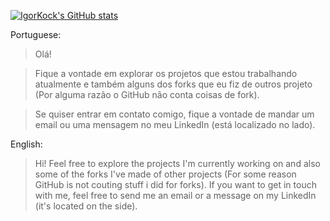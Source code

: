 [![IgorKock's GitHub stats](https://github-readme-stats.vercel.app/api?username=IgorKock)](https://github.com/anuraghazra/github-readme-stats)

Portuguese:
> Olá!

>Fique a vontade em explorar os projetos que estou trabalhando atualmente e também alguns dos forks que eu fiz de outros projeto (Por alguma razão o GitHub não conta coisas de fork).

>Se quiser entrar em contato comigo, fique a vontade de mandar um email ou uma mensagem no meu LinkedIn (está localizado no lado).

English:
> Hi!
> Feel free to explore the projects I'm currently working on and also some of the forks I've made of other projects (For some reason GitHub is not couting stuff i did for forks).
> If you want to get in touch with me, feel free to send me an email or a message on my LinkedIn (it's located on the side).